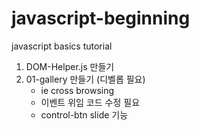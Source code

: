 # javascript-beginning
javascript basics tutorial 

1. DOM-Helper.js 만들기
2. 01-gallery 만들기 (디벨롭 필요) 
   - ie cross browsing
   - 이벤트 위임 코드 수정 필요
   - control-btn slide 기능
  
